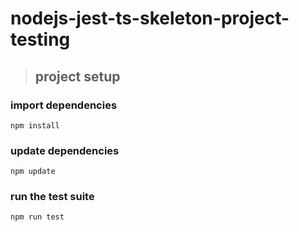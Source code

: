 # nodejs-jest-ts-skeleton-project-testing  

> ## project setup  

### import dependencies 
```
npm install
```
### update dependencies
```
npm update
```
### run the test suite
```
npm run test
```
